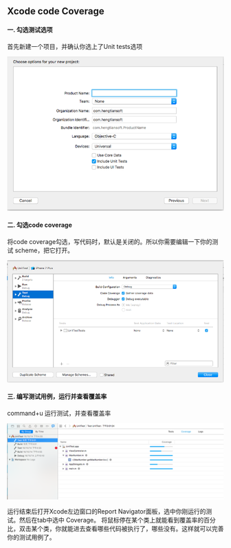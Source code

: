 ## Xcode code Coverage

#### 一. 勾选测试选项

首先新建一个项目，并确认你选上了Unit tests选项

![](https://github.com/Ethan-Wan/EWChartView/raw/master/CodeCoverage/UnitTests.png)

#### 二. 勾选code coverage

将code coverage勾选，写代码时，默认是关闭的。所以你需要编辑一下你的测试 scheme，把它打开。

![](https://github.com/Ethan-Wan/EWChartView/raw/master/CodeCoverage/TestCodeCoverage.png)

#### 三. 编写测试用例，运行并查看覆盖率

command+u 运行测试，并查看覆盖率

![](https://github.com/Ethan-Wan/EWChartView/raw/master/CodeCoverage/CoverageResult.png)

运行结束后打开Xcode左边窗口的Report Navigator面板，选中你刚运行的测试。然后在tab中选中 Coverage。
将鼠标停在某个类上就能看到覆盖率的百分比，双击某个类，你就能进去查看哪些代码被执行了，哪些没有。这样就可以完善
你的测试用例了。
